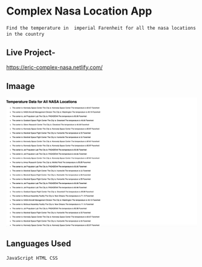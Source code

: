 # Complex Nasa Location App

    Find the temperature in  imperial Farenheit for all the nasa locations in the country 

## Live Project-

https://eric-complex-nasa.netlify.com/

## Imaage

![img](complex-nasa.png)

## Languages Used

    JavaScript HTML CSS

### 

